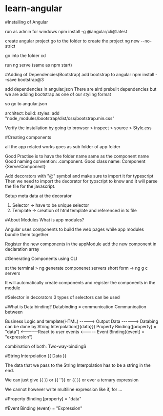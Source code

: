 # learn-angular

#Installing of Angular

run as admin for windows
npm install -g @angular/cli@latest

create angular project
go to the folder to create the project
ng new <project-name> --no-strict

go into the folder
cd <project-name>

run ng serve (same as npm start)
 
  
#Adding of Dependencies(Bootstrap)
 add bootstrap to angular
npm install --save bootstrap@3

add dependencies in angular.json
There are alrd prebuilt dependencies but we are adding bootstrap as one of our styling format

so go to angular.json

architect: build: styles: add "node_modules/bootstrap/dist/css/bootstrap.min.css"

Verify the installation by going to browser > inspect > source > Style.css

#Creating components

all the app related works goes as sub folder of app folder

Good Practise is to have the folder name same as the component name
Good naming convention: <component name>.component.<file extension>
Good class name: <componentname>Component {ServerComponent}

Add decorators with "@" symbol and make sure to import it for typescript
Then we need to import the decorator for typscript to know and it will parse the file for the javascript.

Setup meta data at the decorator
1) Selector -> have to be unique selector
2) Template -> creation of html template and referenced in ts file

#About Modules
What is app modules?

Angular uses components to build the web pages
while app modules bundle them together

Register the new components in the appModule
add the new component in declaration array


#Generating Components using CLI

at the terminal > ng generate componenet servers
short form -> ng g c servers

It will automatically create components and register the components in the module
  
#Selector in decorators
3 types of selectors can be used

#What is Data binding?
Databinding = communication
Communication between

Business Logic and template(HTML)
-----> Output Data ------>
Databing can be done by
String Interpolation({{data}})
Property Binding([property] = "data")
<------React to user events <-----
Event Binding((event) = "expression")

combination of both: Two-way-bindingS


#String Interpolation {{ Data }}

The data that we pass to the String Interpolation has to be a string in the end.

We can just give {{ <expression which points to properties> }} or {{ '<string>'}} or {{ <function that returns string>}} or ever a ternary expression

We cannot however write multiline expression like if, for ...

#Property Binding [property] = "data"

#Event Binding (event) = "Expression"

